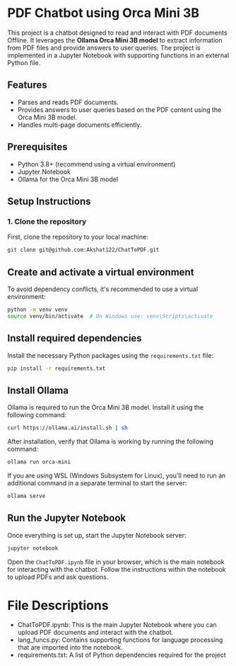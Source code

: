 # PDF Chatbot using Orca Mini 3B

This project is a chatbot designed to read and interact with PDF documents Offline. It leverages the **Ollama Orca Mini 3B model** to extract information from PDF files and provide answers to user queries. The project is implemented in a Jupyter Notebook with supporting functions in an external Python file.

## Features
- Parses and reads PDF documents.
- Provides answers to user queries based on the PDF content using the Orca Mini 3B model.
- Handles multi-page documents efficiently.

## Prerequisites

- Python 3.8+ (recommend using a virtual environment)
- Jupyter Notebook
- Ollama for the Orca Mini 3B model

## Setup Instructions

### 1. Clone the repository

First, clone the repository to your local machine:

```bash
git clone git@github.com:Akshat122/ChatToPDF.git
```

## Create and activate a virtual environment

To avoid dependency conflicts, it's recommended to use a virtual environment:

```bash
python -m venv venv
source venv/bin/activate  # On Windows use: venv\Scripts\activate
```

## Install required dependencies
Install the necessary Python packages using the `requirements.txt` file:
```bash
pip install -r requirements.txt
```


## Install Ollama
Ollama is required to run the Orca Mini 3B model. Install it using the following command:

```bash
curl https://ollama.ai/install.sh | sh
```
After installation, verify that Ollama is working by running the following command:

```bash
ollama run orca-mini
```

If you are using WSL (Windows Subsystem for Linux), you'll need to run an additional command in a separate terminal to start the server:

```bash
ollama serve
```

## Run the Jupyter Notebook

Once everything is set up, start the Jupyter Notebook server:
```bash
jupyter notebook
```
Open the `ChatToPDF.ipynb` file in your browser, which is the main notebook for interacting with the chatbot. Follow the instructions within the notebook to upload PDFs and ask questions.


# File Descriptions
- ChatToPDF.ipynb: This is the main Jupyter Notebook where you can upload PDF documents and interact with the chatbot.
- lang_funcs.py: Contains supporting functions for language processing that are imported into the notebook.
- requirements.txt: A list of Python dependencies required for the project















